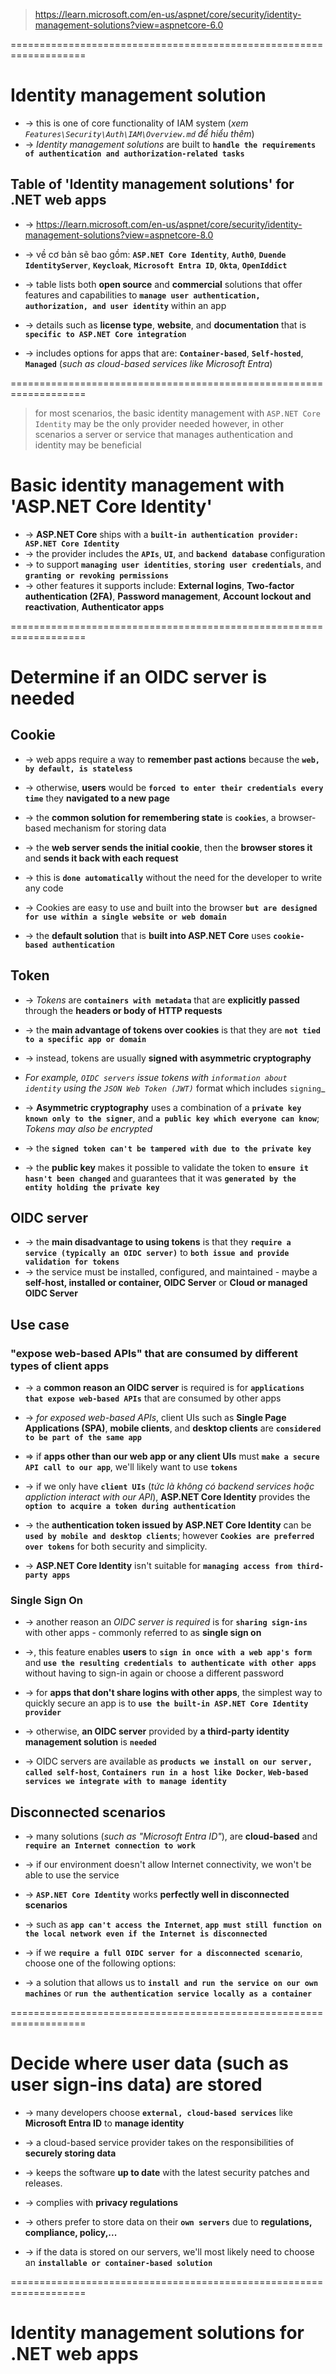 > https://learn.microsoft.com/en-us/aspnet/core/security/identity-management-solutions?view=aspnetcore-6.0

===================================================================
# Identity management solution
* -> this is one of core functionality of IAM system (_xem `Features\Security\Auth\IAM\Overview.md` để hiểu thêm_)
* -> _Identity management solutions_ are built to **`handle the requirements of authentication and authorization-related tasks`**

## Table of 'Identity management solutions' for .NET web apps
* -> https://learn.microsoft.com/en-us/aspnet/core/security/identity-management-solutions?view=aspnetcore-8.0
* -> về cơ bản sẽ bao gồm: **`ASP.NET Core Identity`**, **`Auth0`**, **`Duende IdentityServer`**, **`Keycloak`**, **`Microsoft Entra ID`**, **`Okta`**, **`OpenIddict`**

* -> table lists both **open source** and **commercial** solutions that offer features and capabilities to **`manage user authentication, authorization, and user identity`** within an app
* -> details such as **license type**, **website**, and **documentation** that is **`specific to ASP.NET Core integration`**
* ->  includes options for apps that are: **`Container-based`**, **`Self-hosted`**, **`Managed`** (_such as cloud-based services like Microsoft Entra_)

===================================================================
> for most scenarios, the basic identity management with `ASP.NET Core Identity` may be the only provider needed
> however, in other scenarios a server or service that manages authentication and identity may be beneficial

# Basic identity management with 'ASP.NET Core Identity'
* -> **ASP.NET Core** ships with a **`built-in authentication provider: ASP.NET Core Identity`**
* -> the provider includes the **`APIs`**, **`UI`**, and **`backend database`** configuration 
* -> to support **`managing user identities`**, **`storing user credentials`**, and **`granting or revoking permissions`**
* -> other features it supports include: **External logins**, **Two-factor authentication (2FA)**, **Password management**, **Account lockout and reactivation**, **Authenticator apps**

===================================================================
# Determine if an OIDC server is needed

## Cookie
* -> web apps require a way to **remember past actions** because the **`web, by default, is stateless`** 
* -> otherwise, **users** would be **`forced to enter their credentials every time`** they **navigated to a new page**
* -> the **common solution for remembering state** is **`cookies`**, a browser-based mechanism for storing data

* -> the **web server sends the initial cookie**, then the **browser stores it** and **sends it back with each request**
* -> this is **`done automatically`** without the need for the developer to write any code
* -> Cookies are easy to use and built into the browser **`but are designed for use within a single website or web domain`**
* -> the **default solution** that is **built into ASP.NET Core** uses **`cookie-based authentication`**

## Token
* -> _Tokens_ are **`containers with metadata`** that are **explicitly passed** through the **headers or body of HTTP requests**
* -> the **main advantage of tokens over cookies** is that they are **`not tied to a specific app or domain`**

* -> instead, tokens are usually **signed with asymmetric cryptography**
* _For example, `OIDC servers` issue tokens with `information about identity` using the `JSON Web Token (JWT)`_ format which includes `signing`_

* -> **Asymmetric cryptography** uses a combination of a **`private key known only to the signer`**, and **`a public key which everyone can know`**; _Tokens may also be encrypted_
* -> the **`signed token can't be tampered with due to the private key`**
* -> the **public key** makes it possible to validate the token to **`ensure it hasn't been changed`** and guarantees that it was **`generated by the entity holding the private key`**

## OIDC server
* -> the **main disadvantage to using tokens** is that they **`require a service (typically an OIDC server)`** to **`both issue and provide validation for tokens`**
* -> the service must be installed, configured, and maintained - maybe a **self-host, installed or container, OIDC Server** or **Cloud or managed OIDC Server**

## Use case

### "expose web-based APIs" that are consumed by different types of client apps
* -> a **common reason an OIDC server** is required is for **`applications that expose web-based APIs`** that are consumed by other apps 
* -> _for exposed web-based APIs_, client UIs such as **Single Page Applications (SPA)**, **mobile clients**, and **desktop clients** are **`considered to be part of the same app`**
* => if **apps other than our web app or any client UIs** must **`make a secure API call to our app`**, we'll likely want to use **`tokens`**

* -> if we only have **`client UIs`** (_tức là không có backend services hoặc appliction interact with our API_), **ASP.NET Core Identity** provides the **`option to acquire a token during authentication`**
* -> the **authentication token issued by ASP.NET Core Identity** can be **`used by mobile and desktop clients`**; however **`Cookies are preferred over tokens`** for both security and simplicity.
* -> **ASP.NET Core Identity** isn't suitable for **`managing access from third-party apps`**

### Single Sign On
* -> another reason an _OIDC server is required_ is for **`sharing sign-ins`** with other apps - commonly referred to as **single sign on**
* ->, this feature enables **users** to **`sign in once with a web app's form`** and **`use the resulting credentials to authenticate with other apps`** without having to sign-in again or choose a different password

* -> for **apps that don't share logins with other apps**, the simplest way to quickly secure an app is to **`use the built-in ASP.NET Core Identity provider`**
* -> otherwise, **an OIDC server** provided by **a third-party identity management solution** is **`needed`**
* -> OIDC servers are available as **`products we install on our server, called self-host`**, **`Containers run in a host like Docker`**, **`Web-based services we integrate with to manage identity`**

## Disconnected scenarios
* -> many solutions (_such as "Microsoft Entra ID"_), are **cloud-based** and **`require an Internet connection to work`**
* -> if our environment doesn't allow Internet connectivity, we won't be able to use the service

* -> **`ASP.NET Core Identity`** works **perfectly well in disconnected scenarios**
* -> such as **`app can't access the Internet`**, **`app must still function on the local network even if the Internet is disconnected`**

* -> if we **`require a full OIDC server for a disconnected scenario`**, choose one of the following options:
* -> a solution that allows us to **`install and run the service on our own machines`** or **`run the authentication service locally as a container`**

===================================================================
# Decide where user data (such as user sign-ins data) are stored
* -> many developers choose **`external, cloud-based services`** like **Microsoft Entra ID** to **manage identity**
* -> a cloud-based service provider takes on the responsibilities of **securely storing data**
* -> keeps the software **up to date** with the latest security patches and releases.
* -> complies with **privacy regulations**

* -> others prefer to store data on their **`own servers`** due to **regulations, compliance, policy,...**
* -> if the data is stored on our servers, we'll most likely need to choose an **`installable or container-based solution`**

===================================================================
# Identity management solutions for .NET web apps